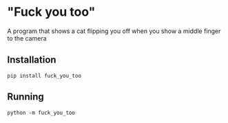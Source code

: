 # "Fuck you too"

A program that shows a cat flipping you off when you show a middle finger to the camera

## Installation

`pip install fuck_you_too`

## Running

`python -m fuck_you_too`
